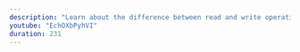 ```yaml
---
description: "Learn about the difference between read and write operations in JavaScript and how to identify them." 
youtube: "EchOXbPyhVI" 
duration: 231 
---
```

